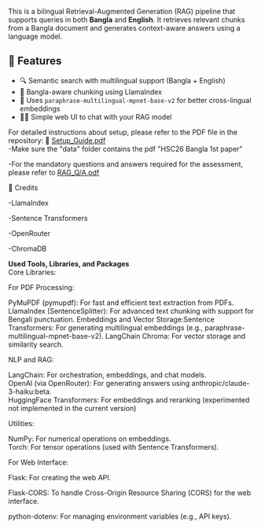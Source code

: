 This is a bilingual Retrieval-Augmented Generation (RAG) pipeline that supports queries in both **Bangla** and **English**. It retrieves relevant chunks from a Bangla document and generates context-aware answers using a language model.
## 🚀 Features

- 🔍 Semantic search with multilingual support (Bangla + English)
- 🧩 Bangla-aware chunking using LlamaIndex
- 🧠 Uses `paraphrase-multilingual-mpnet-base-v2` for better cross-lingual embeddings
- 🧑‍💻 Simple web UI to chat with your RAG model  

For detailed instructions about setup, please refer to the PDF file in the repository:
📄 [Setup_Guide.pdf](https://github.com/RaisaTahasen/RAG/blob/main/Setup%20Guide.pdf)  
-Make sure the "data" folder contains the pdf "HSC26 Bangla 1st paper"

-For the mandatory questions and answers required for the assessment, please refer to [RAG_Q/A.pdf](https://github.com/RaisaTahasen/RAG/blob/main/RAG_Q_A.pdf)  

📌 Credits

-LlamaIndex

-Sentence Transformers

-OpenRouter

-ChromaDB

**Used Tools, Libraries, and Packages**  
Core Libraries:  

For PDF Processing:  

PyMuPDF (pymupdf): For fast and efficient text extraction from PDFs.
LlamaIndex (SentenceSplitter): For advanced text chunking with support for Bengali punctuation.
Embeddings and Vector Storage:Sentence Transformers: For generating multilingual embeddings (e.g., paraphrase-multilingual-mpnet-base-v2).
LangChain Chroma: For vector storage and similarity search.  

NLP and RAG:  

LangChain: For orchestration, embeddings, and chat models.  
OpenAI (via OpenRouter): For generating answers using anthropic/claude-3-haiku:beta.  
HuggingFace Transformers: For embeddings and reranking (experimented not implemented in the current version)  

Utilities:  

NumPy: For numerical operations on embeddings.  
Torch: For tensor operations (used with Sentence Transformers).  

For Web Interface:  

Flask: For creating the web API.  

Flask-CORS: To handle Cross-Origin Resource Sharing (CORS) for the web interface.  

python-dotenv: For managing environment variables (e.g., API keys).  
